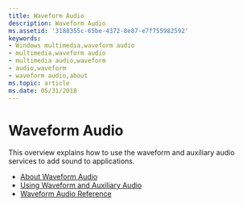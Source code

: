 ```yaml
---
title: Waveform Audio
description: Waveform Audio
ms.assetid: '3188355c-65be-4372-8e87-e7f755982592'
keywords:
- Windows multimedia,waveform audio
- multimedia,waveform audio
- multimedia audio,waveform
- audio,waveform
- waveform audio,about
ms.topic: article
ms.date: 05/31/2018
---
```


# Waveform Audio

This overview explains how to use the waveform and auxiliary audio services to add sound to applications.

-   [About Waveform Audio](about-waveform-audio.md)
-   [Using Waveform and Auxiliary Audio](using-waveform-and-auxiliary-audio.md)
-   [Waveform Audio Reference](waveform-audio-reference.md)

 

 




